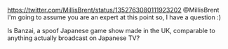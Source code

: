 https://twitter.com/MillisBrent/status/1352763080111923202 @MillisBrent I'm going to assume you are an expert at this point so, I have a question :)

Is Banzai, a spoof Japanese game show made in the UK, comparable to anything actually broadcast on Japanese TV?